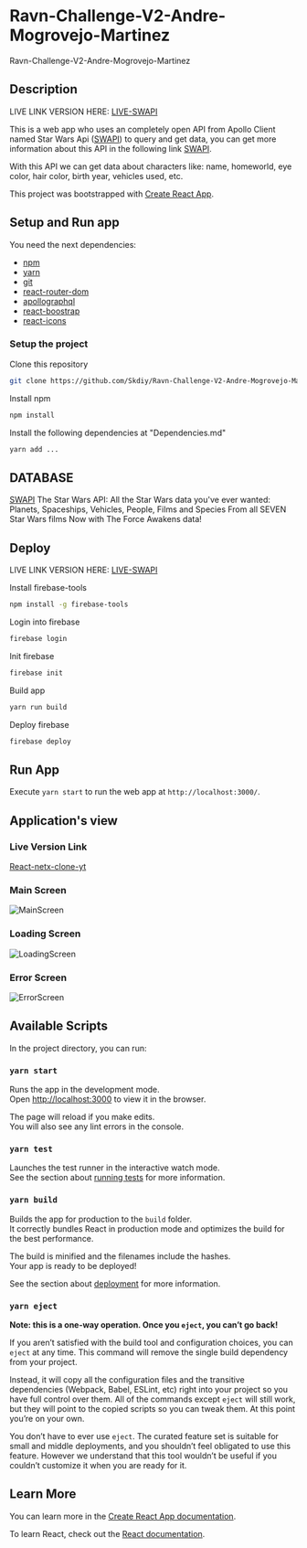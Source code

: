 # Ravn-Challenge-V2-Andre-Mogrovejo-Martinez

Ravn-Challenge-V2-Andre-Mogrovejo-Martinez

## Description

LIVE LINK VERSION HERE: [LIVE-SWAPI](https://swapi-7659f.web.app)

This is a web app who uses an completely open API from Apollo Client named Star Wars Api ([SWAPI](https://swapi.dev)) to query and get data, you can get more information about this API in the following link [SWAPI](https://swapi.dev).

With this API we can get data about characters like: name, homeworld, eye color, hair color, birth year, vehicles used, etc.

This project was bootstrapped with [Create React App](https://github.com/facebook/create-react-app).

## Setup and Run app

You need the next dependencies:

- [npm](https://www.npmjs.com/)
- [yarn](https://yarnpkg.com)
- [git](https://git-scm.com/)
- [react-router-dom](https://reactrouter.com/web/guides/quick-start)
- [apollographql](https://www.apollographql.com/docs/react/)
- [react-boostrap](https://react-bootstrap.github.io)
- [react-icons](https://react-icons.github.io/react-icons/)

### Setup the project

Clone this repository

```bash
git clone https://github.com/Skdiy/Ravn-Challenge-V2-Andre-Mogrovejo-Martinez.git
```

Install npm

```bash
npm install
```

Install the following dependencies at "Dependencies.md"

```bash
yarn add ...
```

## DATABASE

[SWAPI](https://swapi.dev) The Star Wars API: All the Star Wars data you've ever wanted: Planets, Spaceships, Vehicles, People, Films and Species From all SEVEN Star Wars films Now with The Force Awakens data!

## Deploy

LIVE LINK VERSION HERE: [LIVE-SWAPI](https://swapi-7659f.web.app)

Install firebase-tools

```bash
npm install -g firebase-tools
```

Login into firebase

```bash
firebase login
```

Init firebase

```bash
firebase init
```

Build app

```bash
yarn run build
```

Deploy firebase

```bash
firebase deploy
```

## Run App

Execute `yarn start` to run the web app at `http://localhost:3000/`.

## Application's view

### Live Version Link

[React-netx-clone-yt](https://netx-clone-yt.web.app)

### Main Screen

![MainScreen](https://github.com/Skdiy/Ravn-Challenge-V2-Andre-Mogrovejo-Martinez/blob/main/ravn-challenge-v2-andre-mogrovejo-martinez/captures/MainScreen.JPG)

### Loading Screen

![LoadingScreen](https://github.com/Skdiy/Ravn-Challenge-V2-Andre-Mogrovejo-Martinez/blob/main/ravn-challenge-v2-andre-mogrovejo-martinez/captures/LoadingScreen.jpg)

### Error Screen

![ErrorScreen](https://github.com/Skdiy/Ravn-Challenge-V2-Andre-Mogrovejo-Martinez/blob/main/ravn-challenge-v2-andre-mogrovejo-martinez/captures/ErrorScreen.JPG)

## Available Scripts

In the project directory, you can run:

### `yarn start`

Runs the app in the development mode.<br />
Open [http://localhost:3000](http://localhost:3000) to view it in the browser.

The page will reload if you make edits.<br />
You will also see any lint errors in the console.

### `yarn test`

Launches the test runner in the interactive watch mode.<br />
See the section about [running tests](https://facebook.github.io/create-react-app/docs/running-tests) for more information.

### `yarn build`

Builds the app for production to the `build` folder.<br />
It correctly bundles React in production mode and optimizes the build for the best performance.

The build is minified and the filenames include the hashes.<br />
Your app is ready to be deployed!

See the section about [deployment](https://facebook.github.io/create-react-app/docs/deployment) for more information.

### `yarn eject`

**Note: this is a one-way operation. Once you `eject`, you can’t go back!**

If you aren’t satisfied with the build tool and configuration choices, you can `eject` at any time. This command will remove the single build dependency from your project.

Instead, it will copy all the configuration files and the transitive dependencies (Webpack, Babel, ESLint, etc) right into your project so you have full control over them. All of the commands except `eject` will still work, but they will point to the copied scripts so you can tweak them. At this point you’re on your own.

You don’t have to ever use `eject`. The curated feature set is suitable for small and middle deployments, and you shouldn’t feel obligated to use this feature. However we understand that this tool wouldn’t be useful if you couldn’t customize it when you are ready for it.

## Learn More

You can learn more in the [Create React App documentation](https://facebook.github.io/create-react-app/docs/getting-started).

To learn React, check out the [React documentation](https://reactjs.org/).
